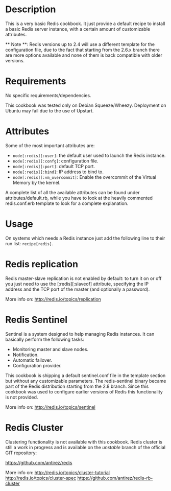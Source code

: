 Description
===========

This is a very basic Redis cookbook. It just provide a 
default recipe to install a basic Redis server instance,
with a certain amount of customizable attributes.

** Note **: 
Redis versions up to 2.4 will use a different template
for the configuration file, due to the fact that starting
from the 2.6.x branch there are more options available
and none of them is back compatible with older versions.

Requirements
============

No specific requirements/dependencies.

This cookbook was tested only on Debian Squeeze/Wheezy.
Deployment on Ubuntu may fail due to the use of Upstart.

Attributes
==========

Some of the most important attributes are:

* `node[:redis][:user]`: the default user used to launch the Redis instance.
* `node[:redis][:confg]`: configuration file.
* `node[:redis][:port]`: default TCP port.
* `node[:redis][:bind]`: IP address to bind to.
* `node[:redis][:vm_overcommit]`: Enable the overcommit of the Virtual Memory by the kernel.

A complete list of all the available attributes
can be found under attributes/default.rb, while
you have to look at the heavily commented redis.conf.erb
template to look for a complete explanation.

Usage
=====

On systems which needs a Redis instance just add the following
line to their run list: `recipe[redis]`.

Redis replication
=================

Redis master-slave replication is not enabled by default: 
to turn it on or off you just need to use the [:redis][:slaveof]
attribute, specifying the IP address and the TCP port of
the master (and optionally a password).

More info on:
http://redis.io/topics/replication

Redis Sentinel
==============

Sentinel is a system designed to help managing Redis instances. 
It can basically perform the following tasks:

* Monitoring master and slave nodes.
* Notification.
* Automatic failover.
* Configuration provider.

This cookbook is shipping a default sentinel.conf file in the 
template section but without any customizable parameters. 
The redis-sentinel binary became part of the Redis distribution
starting from the 2.8 branch. Since this cookbook was used
to configure earlier versions of Redis this functionality is
not provided.

More info on:
http://redis.io/topics/sentinel

Redis Cluster
=============

Clustering functionality is not available with this cookbook.
Redis cluster is still a work in progress and is available
on the *unstable* branch of the official GIT repository:

 https://github.com/antirez/redis

More info on:
http://redis.io/topics/cluster-tutorial
http://redis.io/topics/cluster-spec
https://github.com/antirez/redis-rb-cluster


